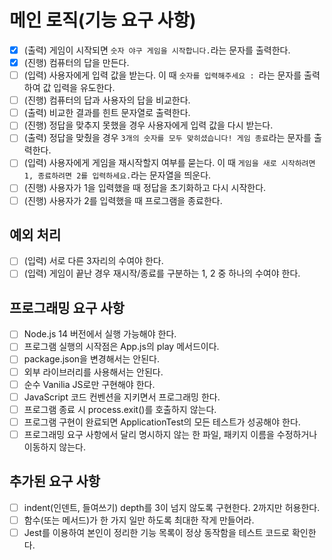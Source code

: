 # 메인 로직(기능 요구 사항)

- [x] (출력) 게임이 시작되면 `숫자 야구 게임을 시작합니다.`라는 문자를 출력한다.
- [x] (진행) 컴퓨터의 답을 만든다.
- [ ] (입력) 사용자에게 입력 값을 받는다. 이 때 `숫자를 입력해주세요 : `라는 문자를 출력하여 값 입력을 유도한다.
- [ ] (진행) 컴퓨터의 답과 사용자의 답을 비교한다.
- [ ] (출력) 비교한 결과를 힌트 문자열로 출력한다.
- [ ] (진행) 정답을 맞추지 못했을 경우 사용자에게 입력 값을 다시 받는다.
- [ ] (출력) 정답을 맞췄을 경우 `3개의 숫자를 모두 맞히셨습니다! 게임 종료`라는 문자를 출력한다.
- [ ] (입력) 사용자에게 게임을 재시작할지 여부를 묻는다. 이 때 `게임을 새로 시작하려면 1, 종료하려면 2를 입력하세요.`라는 문자열을 띄운다.
- [ ] (진행) 사용자가 1을 입력했을 때 정답을 초기화하고 다시 시작한다.
- [ ] (진행) 사용자가 2를 입력했을 때 프로그램을 종료한다.

## 예외 처리

- [ ] (입력) 서로 다른 3자리의 수여야 한다.
- [ ] (입력) 게임이 끝난 경우 재시작/종료를 구분하는 1, 2 중 하나의 수여야 한다.

## 프로그래밍 요구 사항

- [ ] Node.js 14 버전에서 실행 가능해야 한다.
- [ ] 프로그램 실행의 시작점은 App.js의 play 메서드이다.
- [ ] package.json을 변경해서는 안된다.
- [ ] 외부 라이브러리를 사용해서는 안된다.
- [ ] 순수 Vanilia JS로만 구현해야 한다.
- [ ] JavaScript 코드 컨벤션을 지키면서 프로그래밍 한다.
- [ ] 프로그램 종료 시 process.exit()를 호출하지 않는다.
- [ ] 프로그램 구현이 완료되면 ApplicationTest의 모든 테스트가 성공해야 한다.
- [ ] 프로그래밍 요구 사항에서 달리 명시하지 않는 한 파일, 패키지 이름을 수정하거나 이동하지 않는다.

## 추가된 요구 사항

- [ ] indent(인덴트, 들여쓰기) depth를 3이 넘지 않도록 구현한다. 2까지만 허용한다.
- [ ] 함수(또는 메서드)가 한 가지 일만 하도록 최대한 작게 만들어라.
- [ ] Jest를 이용하여 본인이 정리한 기능 목록이 정상 동작함을 테스트 코드로 확인한다.
